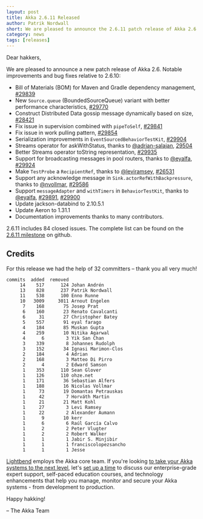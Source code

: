 ```yaml
---
layout: post
title: Akka 2.6.11 Released
author: Patrik Nordwall
short: We are pleased to announce the 2.6.11 patch release of Akka 2.6
category: news
tags: [releases]
---
```


Dear hakkers,

We are pleased to announce a new patch release of Akka 2.6. Notable improvements and bug fixes relative to 2.6.10:

* Bill of Materials (BOM) for Maven and Gradle dependency management, [#29839](https://github.com/akka/akka/pull/29839)
* New `Source.queue` (BoundedSourceQueue) variant with better performance characteristics, [#29770    ](https://github.com/akka/akka/pull/29770)
* Construct Distributed Data gossip message dynamically based on size, [#28421](https://github.com/akka/akka/issues/28421)
* Fix issue in supervision combined with `pipeToSelf`, [#29841](https://github.com/akka/akka/issues/29841)
* Fix issue in work pulling pattern, [#29854](https://github.com/akka/akka/issues/29854)
* Serialization improvements in `EventSourcedBehaviorTestKit`, [#29904](https://github.com/akka/akka/issues/29904)
* Streams operator for askWithStatus, thanks to [@adrian-salajan](https://github.com/adrian-salajan), [29504](https://github.com/akka/akka/issues/29504)
* Better Streams operator toString representation, [#29935](https://github.com/akka/akka/pull/29935)
* Support for broadcasting messages in pool routers, thanks to [@eyalfa](https://github.com/eyalfa), [#29924](https://github.com/akka/akka/issues/29924)
* Make `TestProbe` a `RecipientRef`, thanks to [@leviramsey](https://github.com/leviramsey), [#26531](https://github.com/akka/akka/issues/26531)
* Support any acknowledge message in `Sink.actorRefWithBackpressure`, thanks to [@nvollmar](https://github.com/nvollmar), [#29586](https://github.com/akka/akka/issues/29586)
* Support `messageAdapter` and `withTimers` in `BehaviorTestKit`, thanks to [@eyalfa](https://github.com/eyalfa), [#29891](https://github.com/akka/akka/issues/29891), [#29900](https://github.com/akka/akka/issues/29900)
* Update jackson-databind to 2.10.5.1 
* Update Aeron to 1.31.1
* Documentation improvements thanks to many contributors.


2.6.11 includes 84 closed issues. The complete list can be found on the [2.6.11 milestone](https://github.com/akka/akka/milestone/171?closed=1) on github.


## Credits

For this release we had the help of 32 committers – thank you all very much!

```
commits  added  removed
     14    517      124 Johan Andrén
     13    828      237 Patrik Nordwall
     11    538      100 Enno Runne
     10   3009     3011 Arnout Engelen
      7    168       75 Josep Prat
      6    160       23 Renato Cavalcanti
      6     31       27 Christopher Batey
      5    557       91 eyal farago
      4    184       85 Muskan Gupta
      4    259       10 Nitika Agarwal
      4      6        3 Yik San Chan
      3    339        8 Johannes Rudolph
      3    152       34 Ignasi Marimon-Clos
      2    184        4 Adrian
      2    168        3 Matteo Di Pirro
      2      4        2 Edward Samson
      1    353      110 Sean Glover
      1    126      110 ohze.net
      1    171       36 Sebastian Alfers
      1    188       16 Nicolas Vollmar
      1     73       19 Domantas Petrauskas
      1     42        7 Horváth Martin
      1     21       21 Matt Kohl
      1     27        3 Levi Ramsey
      1     22        2 Alexander Aumann
      1      9       10 kerr
      1      6        6 Raúl García Calvo
      1      2        2 Peter Vlugter
      1      2        2 Robert Walker
      1      1        1 Jabir S. Minjibir
      1      1        1 franciscolopezsancho
      1      1        1 Jesse
```

[Lightbend](https://www.lightbend.com/) employs the Akka core team. If you're looking [to take your Akka systems to the next level](https://www.lightbend.com/lightbend-subscription), let's [set up a time](https://lightbend.com/contact) to discuss our enterprise-grade expert support, self-paced education courses, and technology enhancements that help you manage, monitor and secure your Akka systems - from development to production.

Happy hakking!

– The Akka Team
